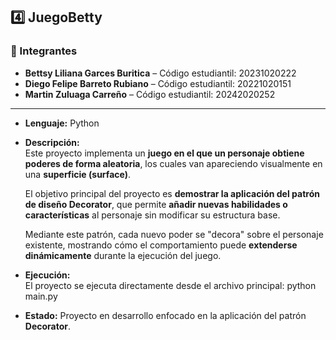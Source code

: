 ## 4️⃣ JuegoBetty

### 👥 Integrantes

- **Bettsy Liliana Garces Buritica** – Código estudiantil: 20231020222 
- **Diego Felipe Barreto Rubiano** – Código estudiantil: 20221020151  
- **Martin Zuluaga Carreño** – Código estudiantil: 20242020252

---

- **Lenguaje:** Python  
- **Descripción:**  
  Este proyecto implementa un **juego en el que un personaje obtiene poderes de forma aleatoria**, los cuales van apareciendo visualmente en una **superficie (surface)**.  

  El objetivo principal del proyecto es **demostrar la aplicación del patrón de diseño Decorator**, que permite **añadir nuevas habilidades o características** al personaje sin modificar su estructura base.  

  Mediante este patrón, cada nuevo poder se "decora" sobre el personaje existente, mostrando cómo el comportamiento puede **extenderse dinámicamente** durante la ejecución del juego.  

- **Ejecución:**  
  El proyecto se ejecuta directamente desde el archivo principal:
          python main.py
- **Estado:** Proyecto en desarrollo enfocado en la aplicación del patrón **Decorator**.  
